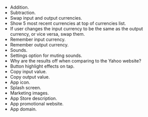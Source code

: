 - Addition.
- Subtraction.
- Swap input and output currencies.
- Show 5 most recent currencies at top of currencies list.
- If user changes the input currency to be the same as the output currency, or vice versa, swap them.
- Remember input currency.
- Remember output currency.
- Sounds.
- Settings option for muting sounds.
- Why are the results off when comparing to the Yahoo website?
- Button highlight effects on tap.
- Copy input value.
- Copy output value.
- App icon.
- Splash screen.
- Marketing images.
- App Store description.
- App promotional website.
- App domain.
